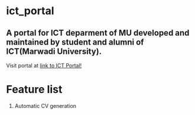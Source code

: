 # ict_portal
## A portal for ICT deparment of MU developed and maintained by student and alumni of ICT(Marwadi University).

Visit portal at [link to ICT Portal!](http://ictmu.in)

# Feature list
1. Automatic CV generation
